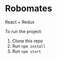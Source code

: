 # Robomates
React + Redux

To run the project:

1. Clone this repo
2. Run `npm install`
3. Run `npm start`
